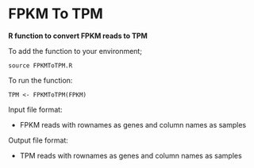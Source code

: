 # FPKM To TPM

**R function to convert FPKM reads to TPM**

To add the function to your environment;

``` source FPKMToTPM.R ```

To run the function:

``` TPM <- FPKMToTPM(FPKM) ```

Input file format:

- FPKM reads with rownames as genes and column names as samples

Output file format: 

- TPM reads with rownames as genes and column names as samples
